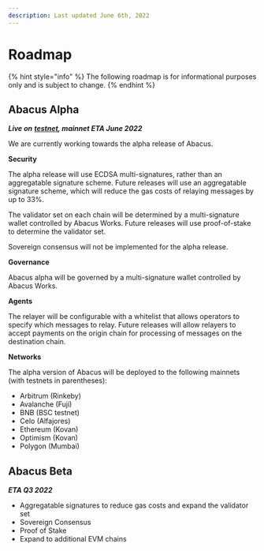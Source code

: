 ```yaml
---
description: Last updated June 6th, 2022
---
```


# Roadmap

{% hint style="info" %}
The following roadmap is for informational purposes only and is subject to change.
{% endhint %}

## Abacus Alpha

_**Live on**_ [_**testnet**_](../contract-addresses/testnet.md)_**, mainnet ETA June 2022**_

We are currently working towards the alpha release of Abacus.

**Security**

The alpha release will use ECDSA multi-signatures, rather than an aggregatable signature scheme. Future releases will use an aggregatable signature scheme, which will reduce the gas costs of relaying messages by up to 33%.

The validator set on each chain will be determined by a multi-signature wallet controlled by Abacus Works. Future releases will use proof-of-stake to determine the validator set.

Sovereign consensus will not be implemented for the alpha release.

**Governance**

Abacus alpha will be governed by a multi-signature wallet controlled by Abacus Works.

**Agents**

The relayer will be configurable with a whitelist that allows operators to specify which messages to relay. Future releases will allow relayers to accept payments on the origin chain for processing of messages on the destination chain.

**Networks**

The alpha version of Abacus will be deployed to the following mainnets (with testnets in parentheses):

* Arbitrum (Rinkeby)
* Avalanche (Fuji)
* BNB (BSC testnet)
* Celo (Alfajores)
* Ethereum (Kovan)
* Optimism (Kovan)
* Polygon (Mumbai)

## Abacus Beta

_**ETA Q3 2022**_

* Aggregatable signatures to reduce gas costs and expand the validator set
* Sovereign Consensus
* Proof of Stake
* Expand to additional EVM chains

